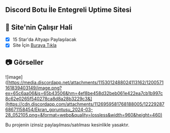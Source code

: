 ## Discord Botu İle Entegreli Uptime Sitesi

## 📑 Site'nin Çalışır Hali

- [x] 15 Star'da Altyapı Paylaşılacak
- [x] Site İçin [Buraya Tıkla](https://teklif.vercel.app/)
## 📷 Görseller
![image]([https://media.discordapp.net/attachments/1153012488024113162/1200571161839403149/image.png?ex=65c6aa06&is=65b43506&hm=4ef8be458d32beb061e422ea7cb1b997c8c62e0265f540278ca8d8a28b3229c3&](https://cdn.discordapp.com/attachments/1126959581768188005/1222928768671158454/Ekran_goruntusu_2024-03-28_052105.png=&format=webp&quality=lossless&width=960&height=460)

Bu projenin izinsiz paylaşılması/satılması kesinlikle yasaktır.
